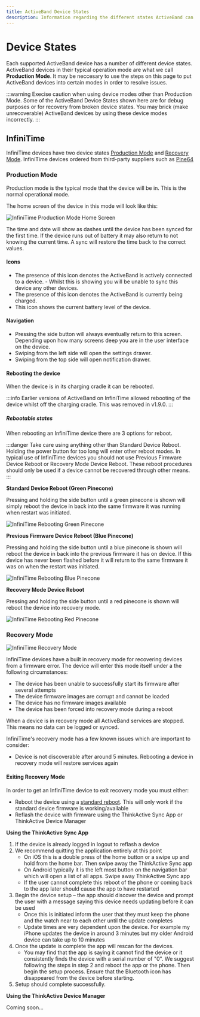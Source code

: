 ```yaml
---
title: ActiveBand Device States
description: Information regarding the different states ActiveBand can be in
---
```


# Device States

Each supported ActiveBand device has a number of different device states. ActiveBand devices in their typical operation mode are what we call **Production Mode**. It may be neccesary to use the steps on this page to put ActiveBand devices into certain modes in order to resolve issues.

:::warning
Execise caution when using device modes other than Production Mode.
Some of the ActiveBand Device States shown here are for debug purposes or for recovery from broken device states. You may brick (make unrecoverable) ActiveBand devices by using these device modes incorrectly.
:::

## InfiniTime

InfiniTime devices have two device states [Production Mode](#production-mode) and [Recovery Mode](#recovery-mode). InfiniTime devices ordered from third-party suppliers such as [Pine64](https://pine64.net)

### Production Mode

Production mode is the typical mode that the device will be in. This is the normal operational mode.

The home screen of the device in this mode will look like this:

![InfiniTime Production Mode Home Screen](./infinitime_production_mode_home.jpeg)

The time and date will show as dashes until the device has been synced for the first time. If the device runs out of battery it may also return to not knowing the current time. A sync will restore the time back to the correct values.

#### Icons
- <div i-material-symbols:bluetooth class="text-blue-400" /> The presence of this icon denotes the ActiveBand is actively connected to a device.
  - Whilst this is showing you will be unable to sync this device any other devices.
- <div i-mdi:power-plug class="text-red-400" /> The presence of this icon denotes the ActiveBand is currently being charged.
- <div i-material-symbols:battery-2-bar-sharp /> This icon shows the current battery level of the device.

#### Navigation
- Pressing the side button will always eventually return to this screen. Depending upon how many screens deep you are in the user interface on the device.
- Swiping from the left side will open the settings drawer.
- Swiping from the top side will open notification drawer.

#### Rebooting the device

When the device is in its charging cradle it can be rebooted.

:::info
Earlier versions of ActiveBand on InfiniTime allowed rebooting of the device whilst off the charging cradle. This was removed in v1.9.0.
:::

##### Rebootable states

When rebooting an InfiniTime device there are 3 options for reboot.

:::danger
Take care using anything other than Standard Device Reboot.
Holding the power button for too long will enter other reboot modes.
In typical use of InfiniTime devices you should not use Previous Firmware Device Reboot or Recovery Mode Device Reboot. These reboot procedures should only be used if a device cannot be recovered through other means.
:::

**Standard Device Reboot (Green Pinecone)**

Pressing and holding the side button until a green pinecone is shown will simply reboot the device in back into the same firmware it was running when restart was initiated.

![InfiniTime Rebooting Green Pinecone](./infinitime_rebooting_green_pinecone.jpeg)

**Previous Firmware Device Reboot (Blue Pinecone)**

Pressing and holding the side button until a blue pinecone is shown will reboot the device in back into the previous firmware it has on device. If this device has never been flashed before it will return to the same firmware it was on when the restart was initiated.

![InfiniTime Rebooting Blue Pinecone](./infinitime_rebooting_blue_pinecone.jpeg)

**Recovery Mode Device Reboot**

Pressing and holding the side button until a red pinecone is shown will reboot the device into recovery mode.

![InfiniTime Rebooting Red Pinecone](./infinitime_rebooting_red_pinecone.jpeg)

### Recovery Mode

![InfiniTime Recovery Mode](./infinitime_recovery_mode.jpeg)

InfiniTime devices have a built in recovery mode for recovering devices from a firmware error. The device will enter this mode itself under a the following circumstances:

- The device has been unable to successfully start its firmware after several attempts
- The device firmware images are corrupt and cannot be loaded
- The device has no firmware images available
- The device has been forced into recovery mode during a reboot

When a device is in recovery mode all ActiveBand services are stopped. This means no data can be logged or synced.

InfiniTime's recovery mode has a few known issues which are important to consider:

- Device is not discoverable after around 5 minutes. Rebooting a device in recovery mode will restore services again

#### Exiting Recovery Mode

In order to get an InfiniTime device to exit recovery mode you must either:

- Reboot the device using a [standard reboot](#rebootable-states). This will only work if the standard device firmware is working/available
- Reflash the device with firmware using the ThinkActive Sync App or ThinkActive Device Manager

**Using the ThinkActive Sync App**

1. If the device is already logged in logout to reflash a device
2. We recommend quitting the application entirely at this point
    - On iOS this is a double press of the home button or a swipe up and hold from the home bar. Then swipe away the ThinkActive Sync app
    - On Android typically it is the left most button on the navigation bar which will open a list of all apps. Swipe away ThinkActive Sync app
    - If the user cannot complete this reboot of the phone or coming back to the app later should cause the app to have restarted
3. Begin the device setup – the app should discover the device and prompt the user with a message saying this device needs updating before it can be used
    - Once this is initiated inform the user that they must keep the phone and the watch near to each other until the update completes
    - Update times are very dependent upon the device. For example my iPhone updates the device in around 3 minutes but my older Android device can take up to 10 minutes
4. Once the update is complete the app will rescan for the devices.
    - You may find that the app is saying it cannot find the device or it consistently finds the device with a serial number of "0". We suggest following the steps in step 2 and reboot the app or the phone. Then begin the setup process. Ensure that the Bluetooth icon has disappeared from the device before starting.
5. Setup should complete successfully.

**Using the ThinkActive Device Manager**

Coming soon...